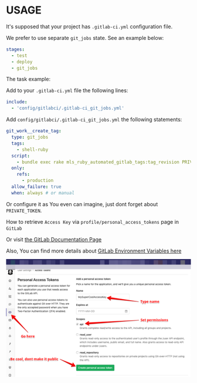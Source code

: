 # USAGE

It's supposed that your project has `.gitlab-ci.yml` configuration file.

We prefer to use separate `git_jobs` state. See an example below:

```yml
stages:
  - test
  - deploy
  - git_jobs
```

The task example:

Add to your `.gitlab-ci.yml` file the following lines:

```yml
include:
  - 'config/gitlabci/.gitlab-ci_git_jobs.yml'
```

Add `config/gitlabci/.gitlab-ci_git_jobs.yml` the following statements:


```yml
git_work__create_tag:
  type: git_jobs
  tags:
    - shell-ruby
  script:
    - bundle exec rake mls_ruby_automated_gitlab_tags:tag_revision PRIVATE_TOKEN=$GITLAB__PRIVATE_TOKEN
  only:
    refs:
      - production
  allow_failure: true
  when: always # or manual
```

Or configure it as You even can imagine, just dont forget about `PRIVATE_TOKEN`.

How to retrieve `Access Key` via `profile/personal_access_tokens` page in `GitLab`

[personal_access_tokens]: ./personal_access_key_page.png "PersonalAccessKey"

Or visit [the GitLab Documentation Page][gitlab_access_tokens_help]

Also, You can find more details about [GitLab Environment Variables here][gitlab_env_variables_help]

![PersonalAccessKey][personal_access_tokens]

[gitlab_access_tokens_help]: https://docs.gitlab.com/ee/user/profile/personal_access_tokens.html "gitlab_access_tokens_help"

[gitlab_env_variables_help]: https://git.mlsdev.com/help/ci/variables/README#variables "gitlab_env_variables_help"
